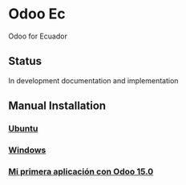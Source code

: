 # Odoo Ec
Odoo for Ecuador

## Status
In development documentation and implementation

## Manual Installation
### [Ubuntu](./doc/install/ubuntu/README.md)
### [Windows](./doc/install/windows/FIRST-ODOO-APP.md)
### [Mi primera aplicación con Odoo 15.0](./doc/install/windows/README.md)